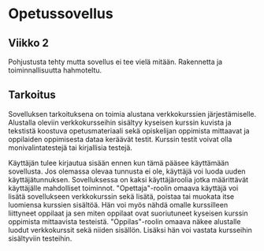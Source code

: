 # Opetussovellus
## Viikko 2
Pohjustusta tehty mutta sovellus ei tee vielä mitään. Rakennetta ja toiminnallisuutta hahmoteltu.

## Tarkoitus
Sovelluksen tarkoituksena on toimia alustana verkkokurssien järjestämiselle. Alustalla oleviin verkkokursseihin sisältyy kyseisen kurssin kuvista ja tekstistä koostuva opetusmateriaali sekä opiskelijan oppimista mittaavat ja oppilaiden oppimisesta dataa keräävät testit. Kurssin testit voivat olla monivalintatestejä tai kirjallisia testejä. 

Käyttäjän tulee kirjautua sisään ennen kun tämä pääsee käyttämään sovellusta. Jos olemassa olevaa tunnusta ei ole, käyttäjä voi luoda uuden käyttäjätunnuksen. Sovelluksessa on kaksi käyttäjäroolia jotka määrittävät käyttäjälle mahdolliset toiminnot. "Opettaja"-roolin omaava käyttäjä voi lisätä sovellukseen verkkokurssin sekä lisätä, poistaa tai muokata itse luomiensa kurssien sisältöä. Hän voi myös nähdä omalle kurssilleen liittyneet oppilaat ja sen miten oppilaat ovat suoriutuneet kyseisen kurssin oppimista mittaavista testeistä. "Oppilas"-roolin omaava näkee alustalle luodut verkkokurssit sekä niiden sisällön. Lisäksi hän voi vastata kursseihin sisältyviin testeihin. 
